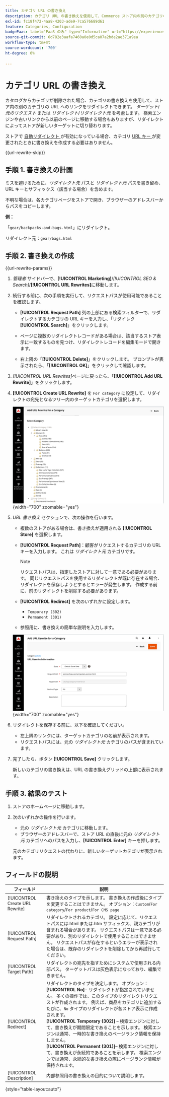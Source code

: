 ```yaml
---
title: カテゴリ URL の書き換え
description: カテゴリ URL の書き換えを使用して、Commerce ストア内の別のカテゴリの URL にリンクをリダイレクトする方法を説明します。
exl-id: fc18f472-4aa8-4203-ade9-7ca576689d61
feature: Categories, Configuration
badgePaas: label="PaaS のみ" type="Informative" url="https://experienceleague.adobe.com/ja/docs/commerce/user-guides/product-solutions" tooltip="Adobe Commerce on Cloud プロジェクト（Adobeが管理する PaaS インフラストラクチャ）およびオンプレミスプロジェクトにのみ適用されます。"
source-git-commit: 6d782e3aafa7460a0e0d5ca07a2bde2ae371a9ea
workflow-type: tm+mt
source-wordcount: '700'
ht-degree: 0%

---
```


# カテゴリ URL の書き換え

カタログからカテゴリが削除された場合、カテゴリの書き換えを使用して、ストア内の別のカテゴリの URL へのリンクをリダイレクトできます。 _ターゲット_/_元のリクエスト_ または _リダイレクト_/_リダイレクト元_ を考慮します。 検索エンジンや古いリンクから以前のページに移動する場合もありますが、リダイレクトによってストアが新しいターゲットに切り替わります。

ストアで [ 自動リダイレクト ](url-redirect-product-automatic.md) が有効になっている場合、カテゴリ [URL キー ](../catalog/catalog-urls.md) が変更されたときに書き換えを作成する必要はありません。

{{url-rewrite-skip}}

## 手順 1. 書き換えの計画

ミスを避けるために、_リダイレクト先_ パスと _リダイレクト元_ パスを書き留め、URL キーとサフィックス（該当する場合）を含めます。

不明な場合は、各カテゴリページをストアで開き、ブラウザーのアドレスバーからパスをコピーします。

**例：**

「`gear/backpacks-and-bags.html`」にリダイレクト。

リダイレクト元：`gear/bags.html`

## 手順 2. 書き換えの作成

{{url-rewrite-params}}

1. _管理者_ サイドバーで、**[!UICONTROL Marketing]**/_[!UICONTROL SEO & Search]_/**[!UICONTROL URL Rewrites]**&#x200B;に移動します。

1. 続行する前に、次の手順を実行して、リクエストパスが使用可能であることを確認します。

   - **[!UICONTROL Request Path]** 列の上部にある検索フィルターで、リダイレクトするカテゴリの URL キーを入力し、「リダイレク **[!UICONTROL Search]**」をクリックします。

   - ページに複数のリダイレクトレコードがある場合は、該当するストア表示に一致するものを見つけ、リダイレクトレコードを編集モードで開きます。

   - 右上隅の「**[!UICONTROL Delete]**」をクリックします。 プロンプトが表示されたら、「**[!UICONTROL OK]**」をクリックして確認します。

1. _[!UICONTROL URL Rewrites]_&#x200B;ページに戻ったら、「**[!UICONTROL Add URL Rewrite]**」をクリックします。

1. **[!UICONTROL Create URL Rewrite]** を `For category` に設定して、リダイレクトの宛先となるツリー内のターゲットカテゴリを選択します。

   ![URL 書き換え – カテゴリの選択 ](./assets/url-rewrite-category-choose.png){width="700" zoomable="yes"}

1. _URL 書き換え_ セクションで、次の操作を行います。

   - 複数のストアがある場合は、書き換えが適用される **[!UICONTROL Store]** を選択します。

   - **[!UICONTROL Request Path]**：顧客がリクエストするカテゴリの URL キーを入力します。 これは _リダイレクト元_ カテゴリです。

     >[!NOTE]
     >
     >リクエストパスは、指定したストアに対して一意である必要があります。 同じリクエストパスを使用するリダイレクトが既に存在する場合、リダイレクトを保存しようとするとエラーが発生します。 作成する前に、前のリダイレクトを削除する必要があります。

   - **[!UICONTROL Redirect]** を次のいずれかに設定します。

      - `Temporary (302)`
      - `Permanent (301)`

   - 参照用に、書き換えの簡単な説明を入力します。

   ![ カテゴリの URL 書き換えを追加 ](./assets/url-rewrite-for-category.png){width="700" zoomable="yes"}

1. リダイレクトを保存する前に、以下を確認してください。

   - 左上隅のリンクには、ターゲットカテゴリの名前が表示されます。
   - リクエストパスには、元の _リダイレクト元_ カテゴリのパスが含まれています。

1. 完了したら、ボタン **[!UICONTROL Save]** クリックします。

   新しいカテゴリの書き換えは、URL の書き換えグリッドの上部に表示されます。

## 手順 3. 結果のテスト

1. ストアのホームページに移動します。

1. 次のいずれかの操作を行います。

   - 元の _リダイレクト元_ カテゴリに移動します。
   - ブラウザーのアドレスバーで、ストア URL の直後に元の _リダイレクト元_ カテゴリへのパスを入力し、**[!UICONTROL Enter]** キーを押します。

   元のカテゴリリクエストの代わりに、新しいターゲットカテゴリが表示されます。

## フィールドの説明

| フィールド | 説明 |
|--- |--- |
| [!UICONTROL Create URL Rewrite] | 書き換えのタイプを示します。 書き換えの作成後にタイプを変更することはできません。 オプション：`Custom`/`For category`/`For product`/`For CMS page` |
| [!UICONTROL Request Path] | リダイレクトされるカテゴリ。 設定に応じて、リクエストパスには.html または.htm サフィックス、親カテゴリが含まれる場合があります。 リクエストパスは一意である必要があり、別のリダイレクトで使用することはできません。 リクエストパスが存在するというエラーが表示された場合は、既存のリダイレクトを削除してから再試行してください。 |
| [!UICONTROL Target Path] | リダイレクトの宛先を指すためにシステムで使用される内部パス。 ターゲットパスは灰色表示になっており、編集できません。 |
| [!UICONTROL Redirect] | リダイレクトのタイプを決定します。 オプション：<br/>**[!UICONTROL No]**- リダイレクトが指定されていません。 多くの操作では、このタイプのリダイレクトリクエストが作成されます。 例えば、商品をカテゴリに追加するたびに、`No` タイプのリダイレクトが各ストア表示に作成されます。<br/>**[!UICONTROL Temporary (302)]** – 検索エンジンに対して、書き換えが期間限定であることを示します。 検索エンジンは通常、一時的な書き換えのページランク情報を保持しません。 <br/>**[!UICONTROL Permanent (301)]**– 検索エンジンに対して、書き換えが永続的であることを示します。 検索エンジンでは通常、永続的な書き換えの際にページランク情報が保持されます。 |
| [!UICONTROL Description] | 内部参照用の書き換えの目的について説明します。 |

{style="table-layout:auto"}
